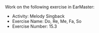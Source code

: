 Work on the following exercise in EarMaster:
- Activity: Melody Singback
- Exercise Name: Do, Re, Me, Fa, So
- Exercise Number: 15.3
